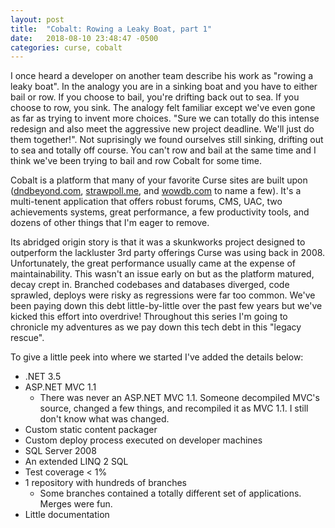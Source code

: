 ```yaml
---
layout: post
title:  "Cobalt: Rowing a Leaky Boat, part 1"
date:   2018-08-10 23:48:47 -0500
categories: curse, cobalt
---
```


I once heard a developer on another team describe his work as "rowing a leaky boat". In the analogy you are in a sinking boat and you have to either bail or row. If you choose to bail, you're drifting back out to sea. If you choose to row, you sink. The analogy felt familiar except we've even gone as far as trying to invent more choices. "Sure we can totally do this intense redesign and also meet the aggressive new project deadline. We'll just do them together!". Not suprisingly we found ourselves still sinking, drifting out to sea and totally off course. You can't row and bail at the same time and I think we've been trying to bail and row Cobalt for some time.

Cobalt is a platform that many of your favorite Curse sites are built upon ([dndbeyond.com](https://www.dndbeyond.com), [strawpoll.me](https://www.strawpoll.me), and [wowdb.com](https://www.wowdb.com) to name a few). It's a multi-tenent application that offers robust forums, CMS, UAC, two achievements systems, great performance, a few productivity tools, and dozens of other things that I'm eager to remove. 

Its abridged origin story is that it was a skunkworks project designed to outperform the lackluster 3rd party offerings Curse was using back in 2008. Unfortunately, the great performance usually came at the expense of maintainability. This wasn't an issue early on but as the platform matured, decay crept in. Branched codebases and databases diverged, code sprawled, deploys were risky as regressions were far too common. We've been paying down this debt little-by-little over the past few years but we've kicked this effort into overdrive! Throughout this series I'm going to chronicle my adventures as we pay down this tech debt in this "legacy rescue". 

To give a little peek into where we started I've added the details below:

* .NET 3.5
* ASP.NET MVC 1.1
    * There was never an ASP.NET MVC 1.1. Someone decompiled MVC's source, changed a few things, and recompiled it as MVC 1.1. I still don't know what was changed.
* Custom static content packager
* Custom deploy process executed on developer machines
* SQL Server 2008
* An extended LINQ 2 SQL
* Test coverage < 1%
* 1 repository with hundreds of branches
    * Some branches contained a totally different set of applications. Merges were fun.
* Little documentation